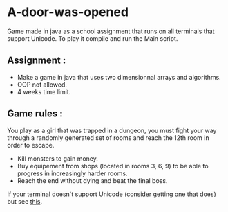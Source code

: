 # A-door-was-opened
Game made in java as a school assignment that runs on all terminals that support Unicode. 
To play it compile and run the Main script.

<h2>Assignment :</h2>
<ul>
  <li>Make a game in java that uses two dimensionnal arrays and algorithms.</li>
  <li>OOP not allowed.</li>
  <li>4 weeks time limit.</li>
</ul>
<h2>Game rules :</h2>
You play as a girl that was trapped in a dungeon, you must fight your way through a randomly generated set of rooms and reach the 12th room in order to escape.
<ul>
  <li>Kill monsters to gain money.</li>
  <li>Buy equipement from shops (located in rooms 3, 6, 9) to be able to progress in increasingly harder rooms.</li>
  <li>Reach the end without dying and beat the final boss.</li>
</ul>

If your terminal doesn't support Unicode (consider getting one that does) but see <a href = "https://github.com/Tarroook/A-door-was-opened-lite-">this</a>.
